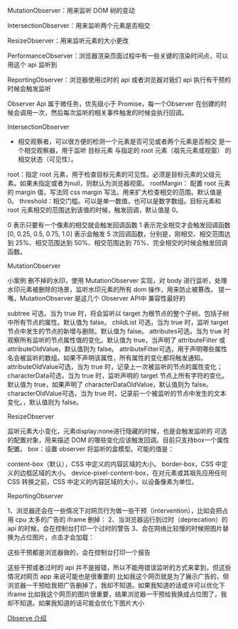 MutationObserver：用来监听 DOM 树的变动

IntersectionObserver：用来监听两个元素是否相交

ResizeObserver：用来监听元素的大小更改

PerformanceObserver：浏览器渲染页面过程中有一些关键的渲染时间点，可以用这个 api 监听到

ReportingObserver：浏览器使用过时的 api 或者浏览器对我们 api 执行有干预的时候会触发监听

Observer Api 属于微任务，优先级小于 Promise，每一个Observer 在创建的时候会调用一次，然后每次监听的相关事件触发的时候会执行回调。


IntersectionObserver

- 相交观察者，可以很方便的检测一个元素是否可见或者两个元素是否相交
是一个相交观察器，用于监听 目标元素 与指定的 root 元素（祖先元素或视窗） 的相交状态（可见性）。

root：指定 root 元素，用于检查目标元素的可见性。必须是目标元素的父级元素。如果未指定或者为null，则默认为浏览器视窗。
rootMargin： 配置 root 元素的 margin 值，写法同 css margin 写法。用来扩大检查相交的范围。默认值是 0。
threshold：相交门槛。可以是单一数值，也可以是数字数组。目标元素和 root 元素相交的范围达到该值的时候，触发回调，默认值是 0。

0 表示只要有一个像素的相交就会触发回调函数
1 表示完全相交才会触发回调函数
[0, 0.25, 0.5, 0.75, 1.0] 表示会触发 5 次回调函数，分别是，刚相交、相交范围达到 25%、相交范围达到 50%、相交范围达到 75%、完全相交的时候会触发回调函数。

MutationObserver

小案例
删不掉的水印，使用 MutationObserver 实现，对 body 进行监听，处理水印元素被删除的场景，监听水印元素的所有 dom 操作，用来防止被篡改。
提一嘴，MutationObserver 是这几个 Observer API中 兼容性最好的

subtree 可选，当为 true 时，将会监听以 target 为根节点的整个子树。包括子树中所有节点的属性。默认值为 false。
childList 可选，当为 true 时，监听 target 节点中发生的节点的新增与删除。默认值为 false。
attributes可选，当为 true 时观察所有监听的节点属性值的变化。默认值为 true，当声明了 attributeFilter 或 attributeOldValue，默认值则为 false。
attributeFilter可选，用于声明哪些属性名会被监听的数组。如果不声明该属性，所有属性的变化都将触发通知。
attributeOldValue可选，当为 true 时，记录上一次被监听的节点的属性变化；
characterData可选，当为 true 时，监听声明的 target 节点上所有字符的变化。默认值为 true，如果声明了 characterDataOldValue，默认值则为 false。
characterOldValue可选，当为 true 时，记录前一个被监听的节点中发生的文本变化。，默认值则为 false。


ResizeObserver

监听元素大小变化，元素display:none进行隐藏的时候，也是会触发监听的
可选的配置对象，用来描述 DOM 的哪些变化应该触发回调。目前只支持box一个属性配置。
box：设置 observer 将监听的盒模型。可能的值是：

content-box（默认），CSS 中定义的内容区域的大小。
border-box，CSS 中定义的边框区域的大小。
device-pixel-content-box，在对元素或其祖先应用任何 CSS 转换之前，CSS 中定义的内容区域的大小，以设备像素为单位。


ReportingObserver


1、浏览器还会在一些情况下对网页行为做一些干预（intervention），比如会把占用 cpu 太多的广告的 iframe 删掉：
2、当浏览器运行到过时（deprecation）的 api 的时候，会在控制台打印一个过时的警告
3、会在网络比较慢的时候把图片替换为占位图片，点击才会加载：

这些干预都是浏览器做的，会在控制台打印一个报告

这些干预或者过时的 api 并不是报错，所以不能用错误监听的方式来拿到，但这些情况对网页 app 来说可能也是很重要的
比如我这个网页就是为了展示广告的，但浏览器一干预给我把广告删掉了，我却不知道。如果我知道的话或许可以优化下 iframe
比如我这个网页的图片很重要，结果浏览器一干预给我换成占位图了，我却不知道。如果我知道的话可能会优化下图片大小



[Observe 介绍](https://juejin.cn/post/7295277070388035622#heading-23)
